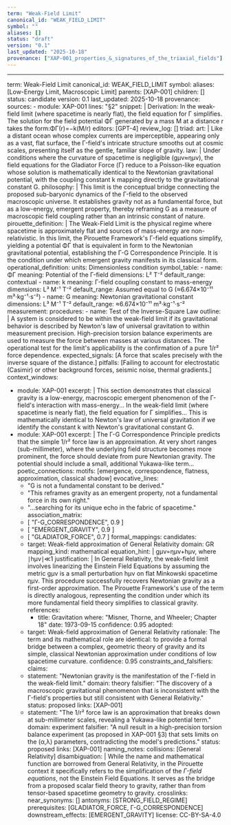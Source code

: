 ```yaml
---
term: "Weak-Field Limit"
canonical_id: "WEAK_FIELD_LIMIT"
symbol: ""
aliases: []
status: "draft"
version: "0.1"
last_updated: "2025-10-18"
provenance: ["XAP-001_properties_&_signatures_of_the_triaxial_fields"]
---
```


---
term: Weak-Field Limit
canonical_id: WEAK_FIELD_LIMIT
symbol: 
aliases: [Low-Energy Limit, Macroscopic Limit]
parents: [XAP-001]
children: []
status: candidate
version: 0.1
last_updated: 2025-10-18
provenance:
  sources:
    - module: XAP-001
      lines: "§2"
      snippet: |
        Derivation: In the weak-field limit (where spacetime is nearly flat), the field equation for Γ simplifies. The solution for the field potential ΦΓ​ generated by a mass M at a distance r takes the form:ΦΓ​(r)=−k(M/r)
  editors: [GPT-4]
  review_log: []
triad:
  art: |
    Like a distant ocean whose complex currents are imperceptible, appearing only as a vast, flat surface, the Γ-field's intricate structure smooths out at cosmic scales, presenting itself as the gentle, familiar slope of gravity.
  law: |
    Under conditions where the curvature of spacetime is negligible (gμν​≈ημν​), the field equations for the Gladiator Force (Γ) reduce to a Poisson-like equation whose solution is mathematically identical to the Newtonian gravitational potential, with the coupling constant k mapping directly to the gravitational constant G.
  philosophy: |
    This limit is the conceptual bridge connecting the proposed sub-baryonic dynamics of the Γ-field to the observed macroscopic universe. It establishes gravity not as a fundamental force, but as a low-energy, emergent property, thereby reframing G as a measure of macroscopic field coupling rather than an intrinsic constant of nature.
pirouette_definition: |
  The Weak-Field Limit is the physical regime where spacetime is approximately flat and sources of mass-energy are non-relativistic. In this limit, the Pirouette Framework's Γ-field equations simplify, yielding a potential ΦΓ​ that is equivalent in form to the Newtonian gravitational potential, establishing the Γ-G Correspondence Principle. It is the condition under which emergent gravity manifests in its classical form.
operational_definition:
  units: Dimensionless condition
  symbol_table:
    - name: ΦΓ​
      meaning: Potential of the Γ-field
      dimensions: L² T⁻²
      default_range: contextual
    - name: k
      meaning: Γ-field coupling constant to mass-energy
      dimensions: L³ M⁻¹ T⁻²
      default_range: Assumed equal to G (≈6.674×10⁻¹¹ m³⋅kg⁻¹⋅s⁻²)
    - name: G
      meaning: Newtonian gravitational constant
      dimensions: L³ M⁻¹ T⁻²
      default_range: ≈6.674×10⁻¹¹ m³⋅kg⁻¹⋅s⁻²
  measurement:
    procedures:
      - name: Test of the Inverse-Square Law
        outline: |
          A system is considered to be within the weak-field limit if its gravitational behavior is described by Newton's law of universal gravitation to within measurement precision. High-precision torsion balance experiments are used to measure the force between masses at various distances. The operational test for the limit's applicability is the confirmation of a pure 1/r² force dependence.
        expected_signals: [A force that scales precisely with the inverse square of the distance.]
        pitfalls: [Failing to account for electrostatic (Casimir) or other background forces, seismic noise, thermal gradients.]
context_windows:
  - module: XAP-001
    excerpt: |
      This section demonstrates that classical gravity is a low-energy, macroscopic emergent phenomenon of the Γ-field's interaction with mass-energy... In the weak-field limit (where spacetime is nearly flat), the field equation for Γ simplifies... This is mathematically identical to Newton's law of universal gravitation if we identify the constant k with Newton's gravitational constant G.
  - module: XAP-001
    excerpt: |
      The Γ-G Correspondence Principle predicts that the simple 1/r² force law is an approximation. At very short ranges (sub-millimeter), where the underlying field structure becomes more prominent, the force should deviate from pure Newtonian gravity. The potential should include a small, additional Yukawa-like term...
poetic_connections:
  motifs: [emergence, correspondence, flatness, approximation, classical shadow]
  evocative_lines:
    - "G is not a fundamental constant to be derived."
    - "This reframes gravity as an emergent property, not a fundamental force in its own right."
    - "...searching for its unique echo in the fabric of spacetime."
  association_matrix:
    - [ "Γ-G_CORRESPONDENCE", 0.9 ]
    - [ "EMERGENT_GRAVITY", 0.9 ]
    - [ "GLADIATOR_FORCE", 0.7 ]
formal_mappings:
  candidates:
    - target: Weak-field approximation of General Relativity
      domain: GR
      mapping_kind: mathematical
      equation_hint: |
        gμν​=ημν​+hμν​, where ∣hμν​∣≪1
      justification: |
        In General Relativity, the weak-field limit involves linearizing the Einstein Field Equations by assuming the metric gμν​ is a small perturbation hμν​ on flat Minkowski spacetime ημν​. This procedure successfully recovers Newtonian gravity as a first-order approximation. The Pirouette Framework's use of the term is directly analogous, representing the condition under which its more fundamental field theory simplifies to classical gravity.
      references:
        - title: Gravitation
          where: "Misner, Thorne, and Wheeler; Chapter 18"
          date: 1973-09-15
      confidence: 0.95
  adopted:
    - target: Weak-field approximation of General Relativity
      rationale: The term and its mathematical role are identical: to provide a formal bridge between a complex, geometric theory of gravity and its simple, classical Newtonian approximation under conditions of low spacetime curvature.
      confidence: 0.95
constraints_and_falsifiers:
  claims:
    - statement: "Newtonian gravity is the manifestation of the Γ-field in the weak-field limit."
      domain: theory
      falsifier: "The discovery of a macroscopic gravitational phenomenon that is inconsistent with the Γ-field's properties but still consistent with General Relativity."
      status: proposed
      links: [XAP-001]
    - statement: "The 1/r² force law is an approximation that breaks down at sub-millimeter scales, revealing a Yukawa-like potential term."
      domain: experiment
      falsifier: "A null result in a high-precision torsion balance experiment (as proposed in XAP-001 §3) that sets limits on the (α,λ) parameters, contradicting the model's predictions."
      status: proposed
      links: [XAP-001]
naming_notes:
  collisions: [General Relativity]
  disambiguation: |
    While the name and mathematical function are borrowed from General Relativity, in the Pirouette context it specifically refers to the simplification of the *Γ-field equations*, not the Einstein Field Equations. It serves as the bridge from a proposed scalar field theory to gravity, rather than from tensor-based spacetime geometry to gravity.
crosslinks:
  near_synonyms: []
  antonyms: [STRONG_FIELD_REGIME]
  prerequisites: [GLADIATOR_FORCE, Γ-G_CORRESPONDENCE]
  downstream_effects: [EMERGENT_GRAVITY]
license: CC-BY-SA-4.0